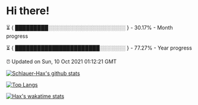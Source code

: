 # Hi there!

⏳ { █████████░░░░░░░░░░░░░░░░░░░░░ } - 30.17% - Month progress

⏳ { ███████████████████████░░░░░░░ } - 77.27% - Year progress

⏰ Updated on Sun, 10 Oct 2021 01:12:21 GMT


[![Schlauer-Hax's github stats](https://github-readme-stats.vercel.app/api?username=Schlauer-Hax&show_icons=true&theme=dark&count_private=true)](https://github.com/Schlauer-Hax)


[![Top Langs](https://github-readme-stats.vercel.app/api/top-langs/?username=Schlauer-Hax&layout=compact&theme=dark)](https://github.com/Schlauer-Hax?tab=repositories)


[![Hax's wakatime stats](https://github-readme-stats.vercel.app/api/wakatime?username=Hax&theme=dark)](https://wakatime.com/@Hax)

